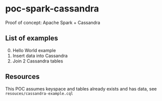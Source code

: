 # poc-spark-cassandra
Proof of concept: Apache Spark + Cassandra

## List of examples
0. Hello World example
1. Insert data into Cassandra
2. Join 2 Cassandra tables

## Resources
This POC assumes keyspace and tables already exists and has data, 
see `resouces/cassandra-example.cql`